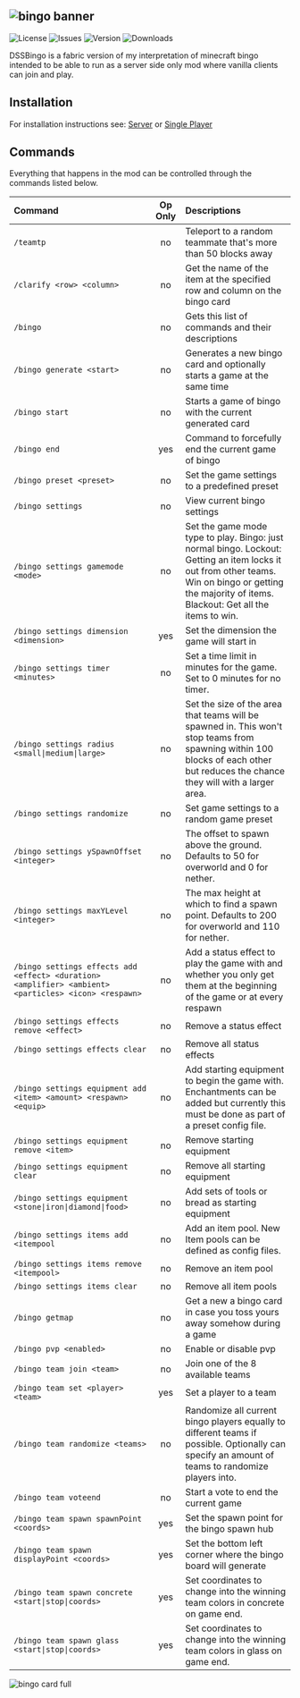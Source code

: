 ![bingo banner](https://user-images.githubusercontent.com/50642352/213352657-46381a86-df12-407f-8129-5923ced6382e.png)
---

![License](https://img.shields.io/github/license/Encrypted-Thoughts/DidSomeoneSayBingo)
![Issues](https://img.shields.io/github/issues/Encrypted-Thoughts/DidSomeoneSayBingo?label=Issues)
![Version](https://img.shields.io/github/v/tag/Encrypted-Thoughts/DidSomeoneSayBingo)
![Downloads](https://img.shields.io/github/downloads/Encrypted-Thoughts/DidSomeoneSayBingo/total)

DSSBingo is a fabric version of my interpretation of minecraft bingo intended to be able to run as a server side only mod where vanilla clients can join and play.

## Installation
For installation instructions see: [Server](https://github.com/Encrypted-Thoughts/DidSomeoneSayBingo/wiki/Installation#server) or [Single Player](https://github.com/Encrypted-Thoughts/DidSomeoneSayBingo/wiki/Installation#single-player) 

## Commands
Everything that happens in the mod can be controlled through the commands listed below.

| Command                                                                         | Op Only | Descriptions |
| :---                                                                            |  :---:  | :---         |
| `/teamtp`                                                                       | no      | Teleport to a random teammate that's more than 50 blocks away |
| `/clarify <row> <column>`                                                       | no      | Get the name of the item at the specified row and column on the bingo card |
| `/bingo`                                                                        | no      | Gets this list of commands and their descriptions |
| `/bingo generate <start>`                                                       | no      | Generates a new bingo card and optionally starts a game at the same time |
| `/bingo start`                                                                  | no      | Starts a game of bingo with the current generated card |
| `/bingo end`                                                                    | yes     | Command to forcefully end the current game of bingo |
| `/bingo preset <preset>`                                                        | no      | Set the game settings to a predefined preset |
| `/bingo settings`                                                               | no      | View current bingo settings |
| `/bingo settings gamemode <mode>`                                               | no      | Set the game mode type to play. Bingo: just normal bingo. Lockout: Getting an item locks it out from other teams. Win on bingo or getting the majority of items. Blackout: Get all the items to win. |
| `/bingo settings dimension <dimension>`                                         | yes     | Set the dimension the game will start in |
| `/bingo settings timer <minutes>`                                               | no      | Set a time limit in minutes for the game. Set to 0 minutes for no timer. |
| <code>/bingo settings radius <small&#124;medium&#124;large></code>              | no      | Set the size of the area that teams will be spawned in. This won't stop teams from spawning within 100 blocks of each other but reduces the chance they will with a larger area. |
| `/bingo settings randomize`                                                     | no      | Set game settings to a random game preset |
| `/bingo settings ySpawnOffset <integer>`                                        | no      | The offset to spawn above the ground. Defaults to 50 for overworld and 0 for nether. |
| `/bingo settings maxYLevel <integer>`                                           | no      | The max height at which to find a spawn point. Defaults to 200 for overworld and 110 for nether. |
| `/bingo settings effects add <effect> <duration> <amplifier> <ambient> <particles> <icon> <respawn>` | no      | Add a status effect to play the game with and whether you only get them at the beginning of the game or at every respawn |
| `/bingo settings effects remove <effect>`                                       | no      | Remove a status effect |
| `/bingo settings effects clear`                                                 | no      | Remove all status effects |
| `/bingo settings equipment add <item> <amount> <respawn> <equip>`               | no      | Add starting equipment to begin the game with. Enchantments can be added but currently this must be done as part of a preset config file. |
| `/bingo settings equipment remove <item>`                                       | no      | Remove starting equipment |
| `/bingo settings equipment clear`                                               | no      | Remove all starting equipment |
| <code>/bingo settings equipment <stone&#124;iron&#124;diamond&#124;food></code> | no      | Add sets of tools or bread as starting equipment |
| `/bingo settings items add <itempool`                                           | no      | Add an item pool. New Item pools can be defined as config files. |
| `/bingo settings items remove <itempool>`                                       | no      | Remove an item pool |
| `/bingo settings items clear`                                                   | no      | Remove all item pools |
| `/bingo getmap`                                                                 | no      | Get a new a bingo card in case you toss yours away somehow during a game |
| `/bingo pvp <enabled>`                                                          | no      | Enable or disable pvp |
| `/bingo team join <team>`                                                       | no      | Join one of the 8 available teams |
| `/bingo team set <player> <team>`                                               | yes     | Set a player to a team |
| `/bingo team randomize <teams>`                                                 | no      | Randomize all current bingo players equally to different teams if possible. Optionally can specify an amount of teams to randomize players into. |
| `/bingo team voteend`                                                           | no      | Start a vote to end the current game |
| `/bingo team spawn spawnPoint <coords>`                                         | yes     | Set the spawn point for the bingo spawn hub |
| `/bingo team spawn displayPoint <coords>`                                       | yes     | Set the bottom left corner where the bingo board will generate |
| <code>/bingo team spawn concrete <start&#124;stop&#124;coords></code>           | yes     | Set coordinates to change into the winning team colors in concrete on game end. |
| <code>/bingo team spawn glass <start&#124;stop&#124;coords></code>              | yes     | Set coordinates to change into the winning team colors in glass on game end. |

![bingo card full](https://user-images.githubusercontent.com/50642352/213332281-6ba61f83-348b-4bb1-a0ee-d78bf36de9fd.png)
